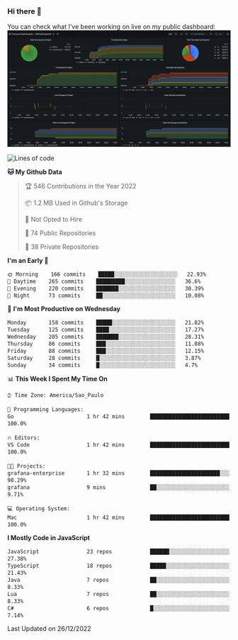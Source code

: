 ### Hi there 👋

<!--
**guicaulada/guicaulada** is a ✨ _special_ ✨ repository because its `README.md` (this file) appears on your GitHub profile.

Here are some ideas to get you started:

- 🔭 I’m currently working on ...
- 🌱 I’m currently learning ...
- 👯 I’m looking to collaborate on ...
- 🤔 I’m looking for help with ...
- 💬 Ask me about ...
- 📫 How to reach me: ...
- 😄 Pronouns: ...
- ⚡ Fun fact: ...
-->

You can check what I've been working on live on my public dashboard:
[![Grafana dashboard](./img/dashboard.png)](https://guicaulada.grafana.net/public-dashboards/e00f2ad838544b02826e8c075c05df45?orgId=1&refresh=30s)

<!--START_SECTION:waka-->
![Lines of code](https://img.shields.io/badge/From%20Hello%20World%20I%27ve%20Written-2.6%20million%20lines%20of%20code-blue)

**🐱 My Github Data** 

> 🏆 546 Contributions in the Year 2022
 > 
> 📦 1.2 MB Used in Github's Storage 
 > 
> 🚫 Not Opted to Hire
 > 
> 📜 74 Public Repositories 
 > 
> 🔑 38 Private Repositories  
 > 
**I'm an Early 🐤** 

```text
🌞 Morning    166 commits    █████░░░░░░░░░░░░░░░░░░░░   22.93% 
🌆 Daytime    265 commits    █████████░░░░░░░░░░░░░░░░   36.6% 
🌃 Evening    220 commits    ███████░░░░░░░░░░░░░░░░░░   30.39% 
🌙 Night      73 commits     ██░░░░░░░░░░░░░░░░░░░░░░░   10.08%

```
📅 **I'm Most Productive on Wednesday** 

```text
Monday       158 commits    █████░░░░░░░░░░░░░░░░░░░░   21.82% 
Tuesday      125 commits    ████░░░░░░░░░░░░░░░░░░░░░   17.27% 
Wednesday    205 commits    ███████░░░░░░░░░░░░░░░░░░   28.31% 
Thursday     86 commits     ███░░░░░░░░░░░░░░░░░░░░░░   11.88% 
Friday       88 commits     ███░░░░░░░░░░░░░░░░░░░░░░   12.15% 
Saturday     28 commits     █░░░░░░░░░░░░░░░░░░░░░░░░   3.87% 
Sunday       34 commits     █░░░░░░░░░░░░░░░░░░░░░░░░   4.7%

```


📊 **This Week I Spent My Time On** 

```text
⌚︎ Time Zone: America/Sao_Paulo

💬 Programming Languages: 
Go                       1 hr 42 mins        █████████████████████████   100.0%

🔥 Editors: 
VS Code                  1 hr 42 mins        █████████████████████████   100.0%

🐱‍💻 Projects: 
grafana-enterprise       1 hr 32 mins        ██████████████████████░░░   90.29% 
grafana                  9 mins              ██░░░░░░░░░░░░░░░░░░░░░░░   9.71%

💻 Operating System: 
Mac                      1 hr 42 mins        █████████████████████████   100.0%

```

**I Mostly Code in JavaScript** 

```text
JavaScript               23 repos            ██████░░░░░░░░░░░░░░░░░░░   27.38% 
TypeScript               18 repos            █████░░░░░░░░░░░░░░░░░░░░   21.43% 
Java                     7 repos             ██░░░░░░░░░░░░░░░░░░░░░░░   8.33% 
Lua                      7 repos             ██░░░░░░░░░░░░░░░░░░░░░░░   8.33% 
C#                       6 repos             █░░░░░░░░░░░░░░░░░░░░░░░░   7.14%

```



 Last Updated on 26/12/2022
<!--END_SECTION:waka-->
